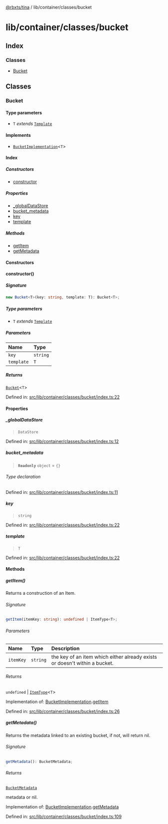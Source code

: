[@rbxts/tina](modules.md) / lib/container/classes/bucket

# lib/container/classes/bucket

## Index

### Classes

- [Bucket](lib_container_classes_bucket.md#bucket)

## Classes

### Bucket

#### Type parameters

- `T` _extends_ [`Template`](lib_container_types.md#template)

#### Implements

- [`BucketImplementation`](lib_container_classes_bucket_types.md#bucketimplementation)\<`T`\>

#### Index

##### Constructors

- [constructor](lib_container_classes_bucket.md#constructor)

##### Properties

- [\_globalDataStore](lib_container_classes_bucket.md#_globaldatastore)
- [bucket_metadata](lib_container_classes_bucket.md#bucket_metadata)
- [key](lib_container_classes_bucket.md#key)
- [template](lib_container_classes_bucket.md#template)

##### Methods

- [getItem](lib_container_classes_bucket.md#getitem)
- [getMetadata](lib_container_classes_bucket.md#getmetadata)

#### Constructors

#### constructor()

##### Signature

```ts
new Bucket<T>(key: string, template: T): Bucket<T>;
```

##### Type parameters

- `T` _extends_ [`Template`](lib_container_types.md#template)

##### Parameters

| Name       | Type     |
| :--------- | :------- |
| `key`      | `string` |
| `template` | `T`      |

##### Returns

[`Bucket`](lib_container_classes_bucket.md#bucket)\<`T`\>

Defined in: [src/lib/container/classes/bucket/index.ts:22](https://github.com/AetherInteractiveLtd/Tina/blob/7f2c41e/src/lib/container/classes/bucket/index.ts#L22)

#### Properties

##### \_globalDataStore

> `DataStore`

Defined in: [src/lib/container/classes/bucket/index.ts:12](https://github.com/AetherInteractiveLtd/Tina/blob/7f2c41e/src/lib/container/classes/bucket/index.ts#L12)

##### bucket_metadata

> **`Readonly`** `object` = `{}`

###### Type declaration

Defined in: [src/lib/container/classes/bucket/index.ts:11](https://github.com/AetherInteractiveLtd/Tina/blob/7f2c41e/src/lib/container/classes/bucket/index.ts#L11)

##### key

> `string`

Defined in: [src/lib/container/classes/bucket/index.ts:22](https://github.com/AetherInteractiveLtd/Tina/blob/7f2c41e/src/lib/container/classes/bucket/index.ts#L22)

##### template

> `T`

Defined in: [src/lib/container/classes/bucket/index.ts:22](https://github.com/AetherInteractiveLtd/Tina/blob/7f2c41e/src/lib/container/classes/bucket/index.ts#L22)

#### Methods

##### getItem()

Returns a construction of an Item.

###### Signature

```ts
getItem(itemKey: string): undefined | ItemType<T>;
```

###### Parameters

| Name      | Type     | Description                                                                |
| :-------- | :------- | :------------------------------------------------------------------------- |
| `itemKey` | `string` | the key of an item which either already exists or doesn't within a bucket. |

###### Returns

`undefined` \| [`ItemType`](lib_container_classes_item_types.md#itemtype)\<`T`\>

Implementation of: [BucketImplementation](lib_container_classes_bucket_types.md#bucketimplementation).[getItem](lib_container_classes_bucket_types.md#getitem)

Defined in: [src/lib/container/classes/bucket/index.ts:26](https://github.com/AetherInteractiveLtd/Tina/blob/7f2c41e/src/lib/container/classes/bucket/index.ts#L26)

##### getMetadata()

Returns the metadata linked to an existing bucket, if not, will return nil.

###### Signature

```ts
getMetadata(): BucketMetadata;
```

###### Returns

[`BucketMetadata`](lib_container_classes_bucket_types.md#bucketmetadata)

metadata or nil.

Implementation of: [BucketImplementation](lib_container_classes_bucket_types.md#bucketimplementation).[getMetadata](lib_container_classes_bucket_types.md#getmetadata)

Defined in: [src/lib/container/classes/bucket/index.ts:109](https://github.com/AetherInteractiveLtd/Tina/blob/7f2c41e/src/lib/container/classes/bucket/index.ts#L109)
